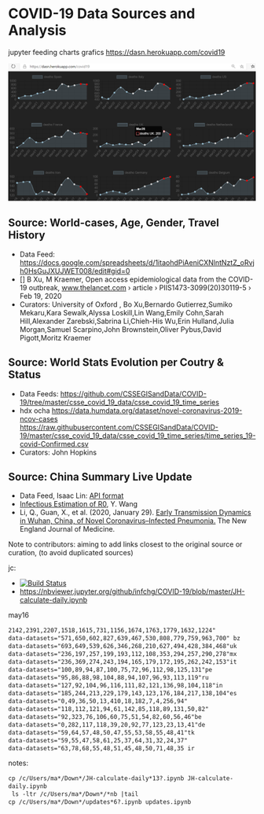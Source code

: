 # COVID-19 Data Sources and Analysis

jupyter feeding charts grafics https://dasn.herokuapp.com/covid19  

![dasn.herokuapp.com/covid19](dasn-dashboard-covid19.PNG)

## Source: World-cases, Age, Gender, Travel History
  - Data Feed: https://docs.google.com/spreadsheets/d/1itaohdPiAeniCXNlntNztZ_oRvjh0HsGuJXUJWET008/edit#gid=0
  - [] B Xu, M Kraemer, Open access epidemiological data from the COVID-19 outbreak, www.thelancet.com › article › PIIS1473-3099(20)30119-5 › Feb 19, 2020 
  - Curators: University of Oxford , Bo Xu,Bernardo Gutierrez,Sumiko Mekaru,Kara Sewalk,Alyssa Loskill,Lin Wang,Emily Cohn,Sarah Hill,Alexander Zarebski,Sabrina Li,Chieh-His Wu,Erin Hulland,Julia Morgan,Samuel Scarpino,John Brownstein,Oliver Pybus,David Pigott,Moritz Kraemer
  
## Source: World Stats Evolution per Coutry & Status
  - Data Feeds: https://github.com/CSSEGISandData/COVID-19/tree/master/csse_covid_19_data/csse_covid_19_time_series
  - hdx ocha https://data.humdata.org/dataset/novel-coronavirus-2019-ncov-cases https://raw.githubusercontent.com/CSSEGISandData/COVID-19/master/csse_covid_19_data/csse_covid_19_time_series/time_series_19-covid-Confirmed.csv
  - Curators: John Hopkins

## Source: China Summary Live Update
  - Data Feed, Isaac Lin: [API format](https://lab.isaaclin.cn/nCoV/api/overall?latest=0)
  - [Infectious Estimation of R0](https://github.com/yijunwang0805/YijunWang), Y. Wang
  - Li, Q., Guan, X., et al. (2020, January 29). [Early Transmission Dynamics in Wuhan, China, of Novel Coronavirus–Infected Pneumonia.](https://www.nejm.org/doi/full/10.1056/NEJMoa2001316#article_references) The New England Journal of Medicine. 

Note to contributors: aiming to add links closest to the original source or curation, (to avoid duplicated sources)

jc:
- [![Build Status](https://travis-ci.org/infchg/COVID-19.svg)](https://travis-ci.org/infchg/covid-19) 
- https://nbviewer.jupyter.org/github/infchg/COVID-19/blob/master/JH-calculate-daily.ipynb

may16
```
2142,2391,2207,1518,1615,731,1156,1674,1763,1779,1632,1224"
data-datasets="571,650,602,827,639,467,530,808,779,759,963,700" bz
data-datasets="693,649,539,626,346,268,210,627,494,428,384,468"uk
data-datasets="236,197,257,199,193,112,108,353,294,257,290,278"mx
data-datasets="236,369,274,243,194,165,179,172,195,262,242,153"it
data-datasets="100,89,94,87,100,75,72,96,112,98,125,131"pe
data-datasets="95,86,88,98,104,88,94,107,96,93,113,119"ru
data-datasets="127,92,104,96,116,111,82,121,136,98,104,118"in
data-datasets="185,244,213,229,179,143,123,176,184,217,138,104"es
data-datasets="0,49,36,50,13,410,18,182,7,4,256,94"
data-datasets="118,112,121,94,61,142,85,118,89,131,50,82"
data-datasets="92,323,76,106,60,75,51,54,82,60,56,46"be
data-datasets="0,282,117,118,39,20,92,77,123,23,13,41"de
data-datasets="59,64,57,48,50,47,55,53,58,55,48,41"tk
data-datasets="59,55,47,58,61,25,37,64,31,32,24,37"
data-datasets="63,78,68,55,48,51,45,48,50,71,48,35 ir
```
notes:
```
cp /c/Users/ma*/Down*/JH-calculate-daily*13?.ipynb JH-calculate-daily.ipynb
 ls -ltr /c/Users/ma*/Down*/*nb |tail
cp /c/Users/ma*/Down*/updates*6?.ipynb updates.ipynb
```
